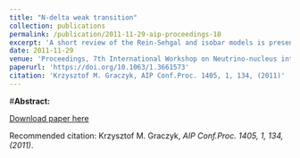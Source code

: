 ```yaml
---
title: "N-delta weak transition"
collection: publications
permalink: /publication/2011-11-29-aip-proceedings-10
excerpt: 'A short review of the Rein-Sehgal and isobar models is presented. The attention is focused on the nucleon-(1232) weak transition form-factors. The results of the recent re-analyses of the ANL and BNL bubble chamber neutrino-deuteron scattering data are discussed.'
date: 2011-11-29
venue: 'Proceedings, 7th International Workshop on Neutrino-nucleus interactions in the few GeV region (NUINT 11) : Dehradun, India, March 7-11'
paperurl: 'https://doi.org/10.1063/1.3661573'
citation: 'Krzysztof M. Graczyk, AIP Conf.Proc. 1405, 1, 134, (2011)'
---
```


#__Abstract:__ 

[Download paper here](https://aip.scitation.org/doi/pdf/10.1063/1.3661573)

Recommended citation: Krzysztof M. Graczyk, <i>AIP Conf.Proc. 1405, 1, 134, (2011)</i>.
